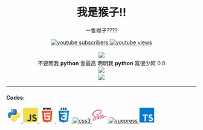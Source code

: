 <h1 align="center">我是猴子!!</h1>
<p align="center"> 一隻猴子???? </p>
<p align="center">
    <a href="https://www.youtube.com/channel/UCTDmw3PZcsXXWqoLxbT6gCA">
        <img alt="youtube subscribers" src="https://github-readme-youtube-stats.herokuapp.com/subscribers/index.php?id=UCTDmw3PZcsXXWqoLxbT6gCA&key=AIzaSyD13Zw08DCzDP2Cq7x7eIEhn6r2tvYphgs&label=Subscribers&style=for-the-badge&color=red&labelColor=ce4630"/>
    </a>
    <a href="https://www.youtube.com/channel/UCTDmw3PZcsXXWqoLxbT6gCA">
        <img alt="youtube views" src="https://github-readme-youtube-stats.herokuapp.com/views/index.php?id=UCTDmw3PZcsXXWqoLxbT6gCA&key=AIzaSyD13Zw08DCzDP2Cq7x7eIEhn6r2tvYphgs&label=View+Count&style=for-the-badge&color=blue&labelColor=0b689d"/>
    </a><br/><br/>
    <img src="https://github-readme-stats.vercel.app/api?username=a3510377&show_icons=true&theme=radical" /><br />
    不要問我 <strong>python</strong> 會最高
    明明我 <strong>python</strong> 寫很少阿 0.0
    <br/>
    <img src="https://github-readme-stats.vercel.app/api/top-langs/?username=a3510377&layout=compact&theme=radical" /><br />
    <img src="https://github-readme-stats.vercel.app/api/top-langs/?username=a3510377&langs_count=8&theme=radical" /><br />
</p>
<hr>

#### Codes:

<a href="https://www.python.org" target="_blank"> 
    <img src="https://raw.githubusercontent.com/devicons/devicon/master/icons/python/python-original.svg" alt="python" width="40" height="40"/> 
</a>

<a href="https://developer.mozilla.org/en-US/docs/Web/JavaScript" target="_blank"> 
    <img src="https://raw.githubusercontent.com/devicons/devicon/master/icons/javascript/javascript-original.svg" alt="javascript" width="40" height="40"/> 
</a>

<a href="https://www.w3.org/html/" target="_blank">
    <img src="https://raw.githubusercontent.com/devicons/devicon/master/icons/html5/html5-original-wordmark.svg" alt="html5" width="40" height="40"/> 
</a>

<a href="https://www.w3schools.com/css/" target="_blank"> 
    <img src="https://raw.githubusercontent.com/devicons/devicon/master/icons/css3/css3-original-wordmark.svg" alt="css3" width="40" height="40"/> 
</a>
<a href="https://nodejs.org/en/" target="_blank"> 
    <img src="https://nodejs.org/static/images/logo.svg" alt="css3" width="40" height="40"/> 
</a>
<a href="https://sass-lang.com" target="_blank"> 
    <img src="https://raw.githubusercontent.com/devicons/devicon/master/icons/sass/sass-original.svg" alt="sass" width="40" height="40"/> 
</a>
<a href="https://vuepress.vuejs.org/" target="_blank"> 
    <img src="https://raw.githubusercontent.com/AliasIO/wappalyzer/master/src/drivers/webextension/images/icons/VuePress.svg" alt="vuepress" width="40" height="40"/> 
</a>
<a href="https://www.typescriptlang.org/" target="_blank"> 
    <img src="https://raw.githubusercontent.com/devicons/devicon/master/icons/typescript/typescript-original.svg" alt="typescript" width="40" height="40"/> 
</a> 
